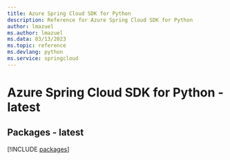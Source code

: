 ```yaml
---
title: Azure Spring Cloud SDK for Python
description: Reference for Azure Spring Cloud SDK for Python
author: lmazuel
ms.author: lmazuel
ms.data: 03/13/2023
ms.topic: reference
ms.devlang: python
ms.service: springcloud
---
```

# Azure Spring Cloud SDK for Python - latest
## Packages - latest
[!INCLUDE [packages](spring-cloud-index.md)]